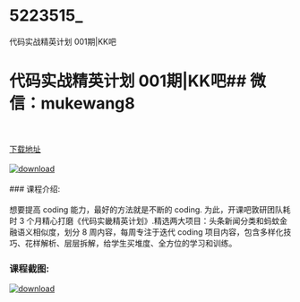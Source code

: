 # 5223515_
代码实战精英计划 001期|KK吧
# 代码实战精英计划 001期|KK吧## 微信：mukewang8
<br/></br>[下载地址](http://www.36tz.cn/article/5223515 "下载地址")
<br/></br>[![download](http://36tz.cn/muke_img/2022_04_1-5-300x195.png "下载地址")](http://www.36tz.cn/article/5223515 "下载地址")
<br/></br>### 课程介绍:<br/></br>想要提高 coding 能力，最好的方法就是不断的 coding. 为此，开课吧敦研团队耗时 3 个月精心打磨《代码实畿精英计划》.精选两大项目：头条新闻分类和蚂蚊金融语义相似度，划分 8 周内容，每周专注于迭代 coding 项目内容，包含多样化技巧、花样解析、层层拆解，给学生买堆度、全方位的学习和训练。

### 课程截图:
[![download](http://36tz.cn/muke_img/2022_04_2-6.png "下载地址")](http://www.36tz.cn/article/5223515 "下载地址")
